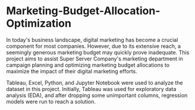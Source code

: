 # Marketing-Budget-Allocation-Optimization

In today's business landscape, digital marketing has become a crucial component for most companies. However, due to its extensive reach, a seemingly generous marketing budget may quickly prove inadequate. This project aims to assist Super Server Company's marketing department in campaign 
planning and optimizing marketing budget allocations to maximize the impact of their digital marketing efforts.  

Tableau, Excel, Python, and Jupyter Notebook were used to analyze the dataset in this project. Initially, Tableau was used for exploratory data analysis (EDA), and after dropping some unimportant columns, regression models were run to reach a solution.
